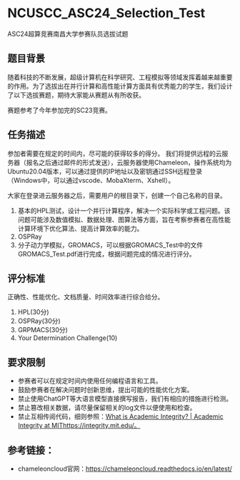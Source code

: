 # NCUSCC_ASC24_Selection_Test

ASC24超算竞赛南昌大学参赛队员选拔试题

## 题目背景

随着科技的不断发展，超级计算机在科学研究、工程模拟等领域发挥着越来越重要的作用。为了选拔出在并行计算和高性能计算方面具有优秀能力的学生，我们设计了以下选拔赛题，期待大家能从赛题从有所收获。

赛题参考了今年参加完的SC23竞赛。

## 任务描述

参加者需要在规定的时间内，尽可能的获得较多的得分。
我们将提供远程的云服务器（报名之后通过邮件的形式发送），云服务器使用Chameleon，操作系统均为Ubuntu20.04版本，可以通过提供的IP地址以及密钥通过SSH远程登录（Windows中，可以通过vscode、MobaXterm、Xshell）。

大家在登录进云服务器之后，需要用户的根目录下，创建一个自己名称的目录。

1. 基本的HPL测试，设计一个并行计算程序，解决一个实际科学或工程问题。该问题可能涉及数值模拟、数据处理、图算法等方面，旨在考察参赛者在高性能计算环境下优化算法、提高计算效率的能力。
2. OSPRay
3. 分子动力学模拟，GROMACS，可以根据GROMACS_Test中的文件GROMACS_Test.pdf进行完成，根据问题完成的情况进行评分。

## 评分标准

正确性、性能优化、文档质量、时间效率进行综合给分。

1. HPL(30分)
2. OSPRay(30分)
3. GRPMACS(30分)
4. Your Determination Challenge(10)

## 要求限制

* 参赛者可以在规定时间内使用任何编程语言和工具。
* 鼓励参赛者在解决问题时创新思维，提出可能的性能优化方案。
* 禁止使用ChatGPT等大语言模型直接撰写报告，我们有相应的措施进行检测。
* 禁止篡改相关数据，请尽量保留相关的log文件以便使用和检查。
* 禁止互相传阅代码，细则参照：[What is Academic Integrity? | Academic Integrity at MIT](https://integrity.mit.edu/)https://integrity.mit.edu/。

## 参考链接：
* chameleoncloud官网：https://chameleoncloud.readthedocs.io/en/latest/
